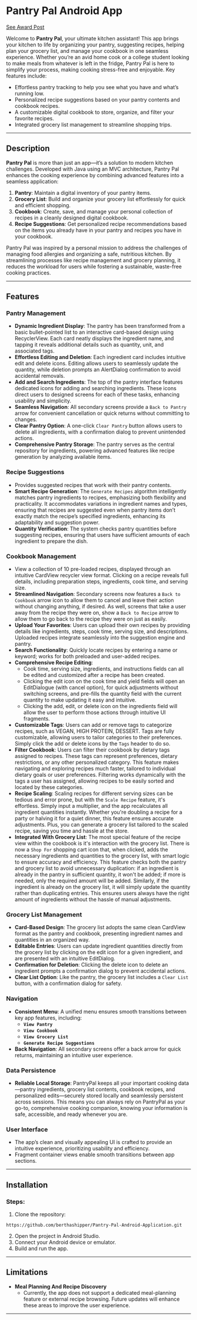 # Pantry Pal Android App

[See Award Post]([https://www.linkedin.com/posts/bertha-shipper_im-incredibly-proud-to-share-that-pantry-activity-7323400818261463041-iZsh?utm_source=share&utm_medium=member_desktop&rcm=ACoAAE-jZWEBKfhRdiVLkhTruyHbxN1wsSZzRHc])

Welcome to **Pantry Pal**, your ultimate kitchen assistant! This app brings your kitchen to life by organizing your pantry, suggesting recipes, helping plan your grocery list, and manage your cookbook in one seamless experience. Whether you’re an avid home cook or a college student looking to make meals from whatever is left in the fridge, Pantry Pal is here to simplify your process, making cooking stress-free and enjoyable.
Key features include:
- Effortless pantry tracking to help you see what you have and what’s running low.
- Personalized recipe suggestions based on your pantry contents and cookbook recipes.
- A customizable digital cookbook to store, organize, and filter your favorite recipes.
- Integrated grocery list management to streamline shopping trips.

---

## Description
**Pantry Pal** is more than just an app—it’s a solution to modern kitchen challenges. Developed with Java using an MVC architecture, Pantry Pal enhances the cooking experience by combining advanced features into a seamless application:
1. **Pantry**: Maintain a digital inventory of your pantry items.
2. **Grocery List**: Build and organize your grocery list effortlessly for quick and efficient shopping.
3. **Cookbook**: Create, save, and manage your personal collection of recipes in a cleanly designed digital cookbook.
4. **Recipe Suggestions**: Get personalized recipe recommendations based on the items you already have in your pantry and recipes you have in your cookbook.

Pantry Pal was inspired by a personal mission to address the challenges of managing food allergies and organizing a safe, nutritious kitchen. By streamlining processes like recipe management and grocery planning, it reduces the workload for users while fostering a sustainable, waste-free cooking practices.

---

## Features

### **Pantry Management**
- **Dynamic Ingredient Display**: The pantry has been transformed from a basic bullet-pointed list to an interactive card-based design using RecyclerView. Each card neatly displays the ingredient name, and tapping it reveals additional details such as quantity, unit, and associated tags.
- **Effortless Editing and Deletion**: Each ingredient card includes intuitive edit and delete icons. Editing allows users to seamlessly update the quantity, while deletion prompts an AlertDialog confirmation to avoid accidental removals.
- **Add and Search Ingredients**: The top of the pantry interface features dedicated icons for adding and searching ingredients. These icons direct users to designed screens for each of these tasks, enhancing usability and simplicity.
- **Seamless Navigation**: All secondary screens provide a `Back to Pantry` arrow for convenient cancellation or quick returns without committing to changes.
- **Clear Pantry Option**: A one-click `Clear Pantry` button allows users to delete all ingredients, with a confirmation dialog to prevent unintended actions.
- **Comprehensive Pantry Storage**: The pantry serves as the central repository for ingredients, powering advanced features like recipe generation by analyzing available items.

### **Recipe Suggestions**
- Provides suggested recipes that work with their pantry contents.
- **Smart Recipe Generation**: The `Generate Recipes` algorithm intelligently matches pantry ingredients to recipes, emphasizing both flexibility and practicality. It accommodates variations in ingredient names and types, ensuring that recipes are suggested even when pantry items don’t exactly match the recipe’s specified ingredients, enhancing its adaptability and suggestion power.
- **Quantity Verification**: The system checks pantry quantities before suggesting recipes, ensuring that users have sufficient amounts of each ingredient to prepare the dish.

### **Cookbook Management**
- View a collection of 10 pre-loaded recipes, displayed through an intuitive CardView recycler view format. Clicking on a recipe reveals full details, including preparation steps, ingredients, cook time, and serving size.
- **Streamlined Navigation**: Secondary screens now features a `Back to Cookbook` arrow icon to allow them to cancel and leave their action without changing anything, if desired. As well, screens that take a user away from the recipe they were on, show a `Back to Recipe` arrow to allow them to go back to the recipe they were on just as easily.
- **Upload Your Favorites**: Users can upload their own recipes by providing details like ingredients, steps, cook time, serving size, and descriptions. Uploaded recipes integrate seamlessly into the suggestion engine and pantry.
- **Search Functionality**: Quickly locate recipes by entering a name or keyword; works for both preloaded and user-added recipes.
- **Comprehensive Recipe Editing**:
  - Cook time, serving size, ingredients, and instructions fields can all be edited and customized after a recipe has been created.
  - Clicking the edit icon on the cook time and yield fields will open an EditDialogue (with cancel option), for quick adjustments without switching screens, and pre-fills the quantity field with the current quantity to make updating it easy and intuitive. 
  - Clicking the add, edit, or delete icon on the ingredients field will allow the user to perform those actions through intuitive UI fragments.
- **Customizable Tags**: Users can add or remove tags to categorize recipes, such as VEGAN, HIGH PROTEIN, DESSERT. Tags are fully customizable, allowing users to tailor categories to their preferences. Simply click the add or delete icons by the `Tags` header to do so.
- **Filter Cookbook**: Users can filter their cookbook by dietary tags assigned to recipes. These tags can represent preferences, dietary restrictions, or any other personalized category. This feature makes navigating and exploring recipes much faster, tailored to individual dietary goals or user preferences. Filtering works dynamically with the tags a user has assigned, allowing recipes to be easily sorted and located by these categories.
- **Recipe Scaling**: Scaling recipes for different serving sizes can be tedious and error prone, but with the `Scale Recipe` feature, it's effortless. Simply input a multiplier, and the app recalculates all ingredient quantities instantly. Whether you're doubling a recipe for a party or halving it for a quiet dinner, this feature ensures accurate adjustments. Plus, you can generate a grocery list tailored to the scaled recipe, saving you time and hassle at the store.
- **Integrated With Grocery List**: The most special feature of the recipe view within the cookbook is it's interaction with the grocery list. There is now a `Shop For` shopping cart icon that, when clicked, adds the necessary ingredients and quantities to the grocery list, with smart logic to ensure accuracy and efficiency. This feature checks both the pantry and grocery list to avoid unnecessary duplication: if an ingredient is already in the pantry in sufficient quantity, it won't be added; if more is needed, only the required amount will be added. Similarly, if the ingredient is already on the grocery list, it will simply update the quantity rather than duplicating entries. This ensures users always have the right amount of ingredients without the hassle of manual adjustments.

### **Grocery List Management**
- **Card-Based Design**: The grocery list adopts the same clean CardView format as the pantry and cookbook, presenting ingredient names and quantities in an organized way.
- **Editable Entries**: Users can update ingredient quantities directly from the grocery list by clicking on the edit icon for a given ingredient, and are presented with an intuitive EditDialog.
- **Confirmation for Deletion**: Clicking the delete icon to delete an ingredient prompts a confirmation dialog to prevent accidental actions.
- **Clear List Option**: Like the pantry, the grocery list includes a `Clear List` button, with a confirmation dialog for safety.

### **Navigation**
- **Consistent Menu**: A unified menu ensures smooth transitions between key app features, including:
  - **`View Pantry`**
  - **`View Cookbook`**
  - **`View Grocery List`**
  - **`Generate Recipe Suggestions`**
- **Back Navigation**: All secondary screens offer a back arrow for quick returns, maintaining an intuitive user experience.

### **Data Persistence**
- **Reliable Local Storage**: PantryPal keeps all your important cooking data—pantry ingredients, grocery list contents, cookbook recipes, and personalized edits—securely stored locally and seamlessly persistent across sessions. This means you can always rely on PantryPal as your go-to, comprehensive cooking companion, knowing your information is safe, accessible, and ready whenever you are.

### **User Interface**
- The app’s clean and visually appealing UI is crafted to provide an intuitive experience, prioritizing usability and efficiency.
- Fragment container views enable smooth transitions between app sections.

---

## Installation

### Steps:
1. Clone the repository:  
```
https://github.com/berthashipper/Pantry-Pal-Android-Application.git
```
2. Open the project in Android Studio.
3. Connect your Android device or emulator.
4. Build and run the app.

---

## Limitations

- **Meal Planning And Recipe Discovery**
  - Currently, the app does not support a dedicated meal-planning feature or external recipe browsing. Future updates will enhance these areas to improve the user experience.
---
